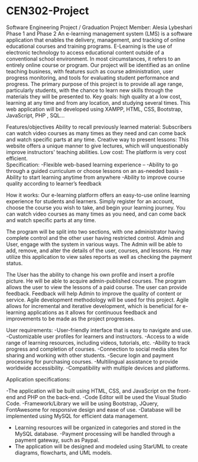 # CEN302-Project
Software Engineering Project / Graduation Project
Member: Alesia Lybeshari
Phase 1 and Phase 2
An e-learning management system (LMS) is a software application that enables the delivery, management, and tracking of online educational courses and training programs. E-Learning is the use of electronic technology to access educational content outside of a conventional school environment. In most circumstances, it refers to an entirely online course or program. Our project will be identified as an online teaching business, with features such as course administration, user progress monitoring, and tools for evaluating student performance and progress. The primary purpose of this project is to provide all age range, particularly students, with the chance to learn new skills through the materials they will be presented to. Key goals: high quality at a low cost, learning at any time and from any location, and studying several times. This web application will be developed using XAMPP, HTML, CSS, Bootstrap, JavaScript, PHP , SQL…

Features/objectives 
Ability to recall previously learned material: Subscribers can watch video courses as many times as they need and can come back and watch specific parts at any time.  Creative way to present lessons: This website offers a unique manner to give lectures, which will unquestionably improve instructors' teaching abilities.              Low cost: The platform is very cost efficient.                                                                                                                            
Specification:
-Flexible web-based learning experience –
-Ability to go through a guided curriculum or choose lessons on an as-needed basis 
-Ability to start learning anytime from anywhere 
-Ability to improve course quality according to learner’s feedback 

How it works:                                                                                                                                                          Our e-learning platform offers an easy-to-use online learning experience for students and learners. Simply register for an account, choose the course you wish to take, and begin your learning journey. You can watch video courses as many times as you need, and can come back and watch specific parts at any time.


The program will be split into two sections, with one administrator having complete control and the other user having restricted control.                              Admin and User, engage with the system in various ways.
The Admin will be able to add, remove, and alter the details of the user, courses, and lessons. He may utilize this application to view sales reports as well as checking the payment status.

The User has the ability to change his own profile and insert a profile picture. He will be able to acquire admin-published courses. The program allows the user to view the lessons of a paid course. The user can provide feedback. Feedback will help Admin to improve the quality of content or service. 
Agile development methodology will be used for this project.                                                                                                          Agile allows for incremental and iterative development, which is beneficial for e-learning applications as it allows for continuous feedback and improvements to be made as the project progresses.

User requirements:
-User-friendly interface that is easy to navigate and use.
-Customizable user profiles for learners and instructors.
-Access to a wide range of learning resources, including videos, tutorials, etc.
-Ability to track progress and completion of courses.
-Connection to social media sites for sharing and working with other students.                                                                                        -Secure login and payment processing for purchasing courses.
-Multilingual assistance to provide worldwide accessibility.
-Compatibility with multiple devices and platforms.

Application specifications:

-The application will be built using HTML, CSS, and JavaScript on the front-end and PHP on the back-end.
-Code Editor will be used the Visual Studio Code.
-Framework/Library we will be using Bootstrap, JQuery, FontAwesome for responsive design and ease of use.
-Database will be implemented using MySQL for efficient data management.
- Learning resources will be organized in categories and stored in the MySQL database.
-Payment processing will be handled through a payment gateway, such as Paypal.
- The application will be designed and modeled using StarUML to create diagrams, flowcharts, and UML models.
